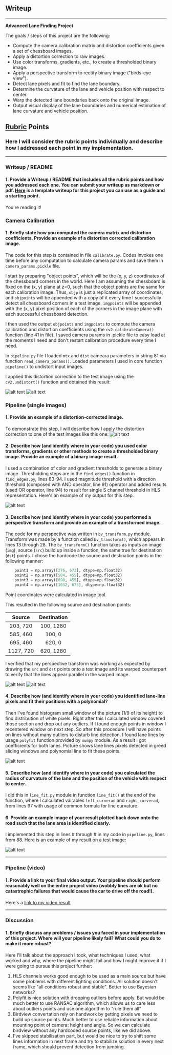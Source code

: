 ## Writeup

---

**Advanced Lane Finding Project**

The goals / steps of this project are the following:

* Compute the camera calibration matrix and distortion coefficients given a set of chessboard images.
* Apply a distortion correction to raw images.
* Use color transforms, gradients, etc., to create a thresholded binary image.
* Apply a perspective transform to rectify binary image ("birds-eye view").
* Detect lane pixels and fit to find the lane boundary.
* Determine the curvature of the lane and vehicle position with respect to center.
* Warp the detected lane boundaries back onto the original image.
* Output visual display of the lane boundaries and numerical estimation of lane curvature and vehicle position.

[//]: # (Image References)

[image1]: ./camera_cal/calibration1.jpg "Distorted"
[image1b]: ./writeup_pics/calibration1.jpg "Unddistorted"


[image2]: ./writeup_pics/undist_img.jpg "Road Transformed"
[image3]: ./writeup_pics/edges_img.jpg "Binary Example"
[image4]: ./writeup_pics/undist_with_lines.jpg "Warp Example"
[image4b]: ./writeup_pics/bv_with_lines.jpg "Warp Example"
[image5]: ./writeup_pics/birdview_detected.jpg "Warp Example"
[image6]: ./writeup_pics/video_example.png "Output"
[video1]: ./project_video.mp4 "Video"

## [Rubric](https://review.udacity.com/#!/rubrics/571/view) Points

### Here I will consider the rubric points individually and describe how I addressed each point in my implementation.  

---

### Writeup / README

#### 1. Provide a Writeup / README that includes all the rubric points and how you addressed each one.  You can submit your writeup as markdown or pdf.  [Here](https://github.com/udacity/CarND-Advanced-Lane-Lines/blob/master/writeup_template.md) is a template writeup for this project you can use as a guide and a starting point.  

You're reading it!

### Camera Calibration

#### 1. Briefly state how you computed the camera matrix and distortion coefficients. Provide an example of a distortion corrected calibration image.

The code for this step is contained in file `calibrate.py`. Codes invokes one time before any computation to calculate camera params and save them in `camera_params.pickle` file.

I start by preparing "object points", which will be the (x, y, z) coordinates of the chessboard corners in the world. Here I am assuming the chessboard is fixed on the (x, y) plane at z=0, such that the object points are the same for each calibration image.  Thus, `objp` is just a replicated array of coordinates, and `objpoints` will be appended with a copy of it every time I successfully detect all chessboard corners in a test image.  `imgpoints` will be appended with the (x, y) pixel position of each of the corners in the image plane with each successful chessboard detection.  

I then used the output `objpoints` and `imgpoints` to compute the camera calibration and distortion coefficients using the `cv2.calibrateCamera()` function (line 41 in file). I saved camera params in .pickle file to easy load at the moments I need and don't restart calibration procedure every time I need.

In `pipeline.py` file I loaded `mtx` and `dist` cameara parameters in string 81 via function `read_camera_params()`. Loaded parameters I used in core function `pipeline()` to undistort input images.

I applied this distortion correction to the test image using the `cv2.undistort()` function and obtained this result: 

![alt text][image1]
![alt text][image1b]

### Pipeline (single images)

#### 1. Provide an example of a distortion-corrected image.

To demonstrate this step, I will describe how I apply the distortion correction to one of the test images like this one:
![alt text][image2]

#### 2. Describe how (and identify where in your code) you used color transforms, gradients or other methods to create a thresholded binary image.  Provide an example of a binary image result.

I used a combination of color and gradient thresholds to generate a binary image. Thresholding steps are in the `find_edges()` function in `find_edges.py`, lines 83-94. I used magnitude threshold with a direction threshold (composed with AND operator, line 91) operator and added results (used OR operator, line 94) to result for single S channel threshold in HLS representation.  Here's an example of my output for this step.

![alt text][image3]

#### 3. Describe how (and identify where in your code) you performed a perspective transform and provide an example of a transformed image.

The code for my perspective was written in `bv_transform.py` module. Transform was made by a function called `bv_transform()`, which appears in lines 13 through 28.  The `bv_transform()` function takes as inputs an image (`img`), source (`src`) build up inside a function, the same true for destination (`dst`) points.  I chose the hardcode the source and destination points in the following manner:

```python
    point1 = np.array([276, 673], dtype=np.float32)
    point2 = np.array([584, 455], dtype=np.float32)
    point3 = np.array([698, 455], dtype=np.float32)
    point4 = np.array([1032, 673], dtype=np.float32)
```

Point coordinates were calculated in image tool.

This resulted in the following source and destination points:

| Source        | Destination   | 
|:-------------:|:-------------:| 
| 203, 720      | 100, 1280     | 
| 585, 460      | 100, 0        |
| 695, 460      | 620, 0        |
| 1127, 720     | 620, 1280     |

I verified that my perspective transform was working as expected by drawing the `src` and `dst` points onto a test image and its warped counterpart to verify that the lines appear parallel in the warped image.

![alt text][image4]
![alt text][image4b]

#### 4. Describe how (and identify where in your code) you identified lane-line pixels and fit their positions with a polynomial?

Then I've found histogram small window of the picture (1/9 of its height) to find distribution of white pixels. Right after this I calculated window covered those section and drop out any outliers. If I found enough points in window I recentered window on next step. So after this procedure I will have points on lines without many outliers to disturb line detection. I found lane lines by usage `polyfit` function provided by `numpy` module. As a result I got coefficients for both lanes.
Picture shows lane lines pixels detected in greed sliding windows and polynomial line to fit these points.

![alt text][image5]

#### 5. Describe how (and identify where in your code) you calculated the radius of curvature of the lane and the position of the vehicle with respect to center.

I did this in `line_fit.py` module in function `line_fit()` at the end of the function, where I calculated vairables `left_curverad` and `right_curverad`, from lines 97 with usage of common formula for line curvature.

#### 6. Provide an example image of your result plotted back down onto the road such that the lane area is identified clearly.

I implemented this step in lines # through # in my code in `pipeline.py`, lines from 88.  Here is an example of my result on a test image:

![alt text][image6]

---

### Pipeline (video)

#### 1. Provide a link to your final video output.  Your pipeline should perform reasonably well on the entire project video (wobbly lines are ok but no catastrophic failures that would cause the car to drive off the road!).

Here's a [link to my video result](video_result.avi)

---

### Discussion

#### 1. Briefly discuss any problems / issues you faced in your implementation of this project.  Where will your pipeline likely fail?  What could you do to make it more robust?

Here I'll talk about the approach I took, what techniques I used, what worked and why, where the pipeline might fail and how I might improve it if I were going to pursue this project further: 
1. HLS channels works good enough to be used as a main source but have some problems with different lighting conditions. All solution doesn't seems like "all conditions robust and stable". Better to use Bayesian networks?
2. Polyfit is nice solution with dropping outliers before apply. But would be much better to use RANSAC algorithm, which allows us to care less about outliers points and use one algorithm to "rule them all"
3. Birdview convertation rely on handwork by getting pixels we need to build up source points. Much better to use reliable information about mounting point of camera: height and angle. So we can calculate birdview without any hardcoded source points, like we did above.
4. I've skipped stabilisation part, but would be nice to try to shift some lines information in next frame and try to stabilize solution in every next frame, which should prevent detection from jumping.
